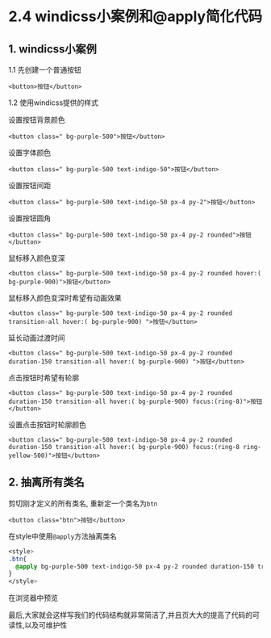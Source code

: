 # 2.4 windicss小案例和@apply简化代码

## 1. windicss小案例

1.1 先创建一个普通按钮

```vue
<button>按钮</button>
```

1.2 使用windicss提供的样式

设置按钮背景颜色

```vue
<button class=" bg-purple-500">按钮</button>
```

设置字体颜色

```vue
<button class=" bg-purple-500 text-indigo-50">按钮</button>
```

设置按钮间距

```vue
<button class=" bg-purple-500 text-indigo-50 px-4 py-2">按钮</button>
```

设置按钮圆角

```vue
<button class=" bg-purple-500 text-indigo-50 px-4 py-2 rounded">按钮</button>
```

鼠标移入颜色变深

```vue
<button class=" bg-purple-500 text-indigo-50 px-4 py-2 rounded hover:( bg-purple-900)">按钮</button>
```

鼠标移入颜色变深时希望有动画效果

```vue
<button class=" bg-purple-500 text-indigo-50 px-4 py-2 rounded transition-all hover:( bg-purple-900) ">按钮</button>
```

延长动画过渡时间

```vue
<button class=" bg-purple-500 text-indigo-50 px-4 py-2 rounded duration-150 transition-all hover:( bg-purple-900) ">按钮</button>
```

点击按钮时希望有轮廓

```vue
<button class=" bg-purple-500 text-indigo-50 px-4 py-2 rounded duration-150 transition-all hover:( bg-purple-900) focus:(ring-8)">按钮</button>
```

设置点击按钮时轮廓颜色

```vue
<button class=" bg-purple-500 text-indigo-50 px-4 py-2 rounded duration-150 transition-all hover:( bg-purple-900) focus:(ring-8 ring-yellow-500)">按钮</button>
```



## 2. 抽离所有类名

剪切刚才定义的所有类名, 重新定一个类名为`btn`

```vue
<button class="btn">按钮</button>
```

在style中使用`@apply`方法抽离类名

```css
<style>
.btn{
  @apply bg-purple-500 text-indigo-50 px-4 py-2 rounded duration-150 transition-all hover:( bg-purple-900) focus:(ring-8 ring-yellow-500);
}
</style>
```

在浏览器中预览



最后,大家就会这样写我们的代码结构就非常简洁了,并且页大大的提高了代码的可读性,以及可维护性